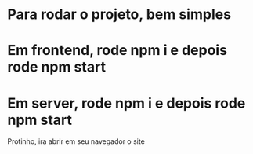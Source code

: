 # Para rodar o projeto, bem simples

# Em frontend, rode npm i e depois rode npm start

# Em server, rode npm i e depois rode npm start

Protinho, ira abrir em seu navegador o site
